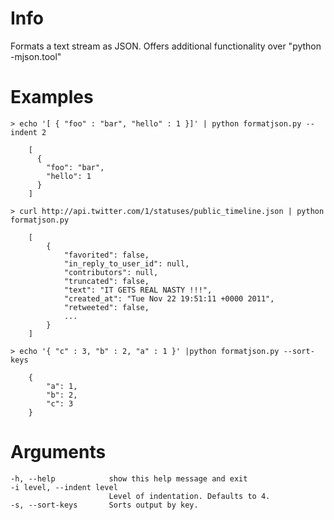 # Info

Formats a text stream as JSON.  Offers additional functionality over "python -mjson.tool" 

# Examples

	> echo '[ { "foo" : "bar", "hello" : 1 }]' | python formatjson.py --indent 2

		[
		  {
		    "foo": "bar", 
		    "hello": 1
		  }
		]

	> curl http://api.twitter.com/1/statuses/public_timeline.json | python formatjson.py

		[
		    {
		        "favorited": false, 
		        "in_reply_to_user_id": null, 
		        "contributors": null, 
		        "truncated": false, 
		        "text": "IT GETS REAL NASTY !!!", 
		        "created_at": "Tue Nov 22 19:51:11 +0000 2011", 
		        "retweeted": false, 
				...
			}
		]

	> echo '{ "c" : 3, "b" : 2, "a" : 1 }' |python formatjson.py --sort-keys

		{
		    "a": 1, 
		    "b": 2, 
		    "c": 3
		}	

# Arguments

	-h, --help            show this help message and exit
	-i level, --indent level
	                      Level of indentation. Defaults to 4.
	-s, --sort-keys       Sorts output by key.
